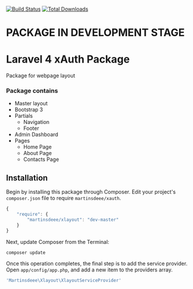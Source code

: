 [![Build Status](https://travis-ci.org/martinsdeee/xlayout.svg?branch=master)](https://travis-ci.org/martinsdeee/xlayout)
[![Total Downloads](https://poser.pugx.org/martinsdeee/xlayout/downloads.svg)](https://packagist.org/packages/martinsdeee/xlayout)

# PACKAGE IN DEVELOPMENT STAGE

# Laravel 4 xAuth Package
Package for webpage layout

### Package contains

* Master layout
* Bootstrap 3
* Partials
  * Navigation
  * Footer
* Admin Dashboard
* Pages
  * Home Page
  * About Page
  * Contacts Page

## Installation

Begin by installing this package through Composer. Edit your project's `composer.json` file to require `martinsdeee/xauth`.

```js
{
    "require": {
        "martinsdeee/xlayout": "dev-master"
    }
}
```

Next, update Composer from the Terminal:

```
composer update
```

Once this operation completes, the final step is to add the service provider. Open `app/config/app.php`, and add a new item to the providers array.

```php
'Martinsdeee\Xlayout\XlayoutServiceProvider'
```
